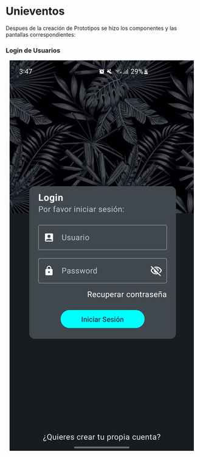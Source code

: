 # Unieventos
Despues de la creación de Prototipos se hizo los componentes y las pantallas correspondientes:
### Login de Usuarios 
<div align="center"> 
  
![Alter](app/images/Login.jpeg)

</div>

